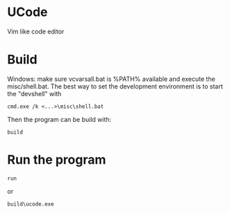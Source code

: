 # UCode

Vim like code editor

# Build

Windows: make sure vcvarsall.bat is %PATH% available and execute the misc/shell.bat.
The best way to set the development environment is to start the "devshell" with

```
cmd.exe /k <...>\misc\shell.bat
```
Then the program can be build with:

```
build
```

# Run the program

```
run
```
or

```
build\ucode.exe
```

